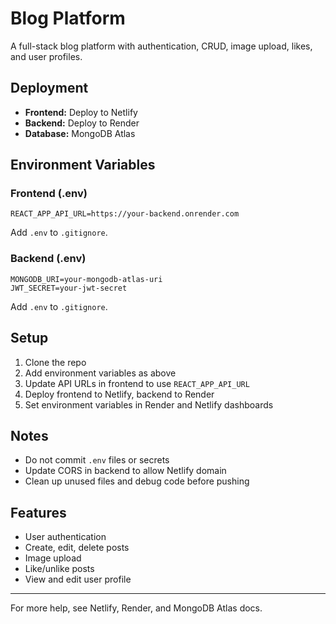 # Blog Platform

A full-stack blog platform with authentication, CRUD, image upload, likes, and user profiles.

## Deployment

- **Frontend:** Deploy to Netlify
- **Backend:** Deploy to Render
- **Database:** MongoDB Atlas

## Environment Variables

### Frontend (.env)
```
REACT_APP_API_URL=https://your-backend.onrender.com
```
Add `.env` to `.gitignore`.

### Backend (.env)
```
MONGODB_URI=your-mongodb-atlas-uri
JWT_SECRET=your-jwt-secret
```
Add `.env` to `.gitignore`.

## Setup

1. Clone the repo
2. Add environment variables as above
3. Update API URLs in frontend to use `REACT_APP_API_URL`
4. Deploy frontend to Netlify, backend to Render
5. Set environment variables in Render and Netlify dashboards

## Notes
- Do not commit `.env` files or secrets
- Update CORS in backend to allow Netlify domain
- Clean up unused files and debug code before pushing

## Features
- User authentication
- Create, edit, delete posts
- Image upload
- Like/unlike posts
- View and edit user profile

---
For more help, see Netlify, Render, and MongoDB Atlas docs.
